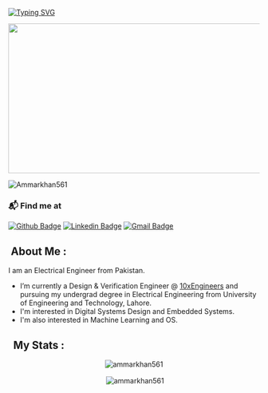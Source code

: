 [![Typing SVG](https://readme-typing-svg.herokuapp.com?duration=6000&center=true&width=1000&lines=Hi+there+%F0%9F%91%8B!+I'm+Ammar+khan)](https://git.io/typing-svg)
<p align="center"><img src="https://media.giphy.com/media/dWesBcTLavkZuG35MI/giphy.gif" width="600" height="300"  /></p>


<p align="left">
  <img src="https://komarev.com/ghpvc/?username=Ammarkhan561&label=Profile%20views&color=0e75b6&style=flat" alt="Ammarkhan561" />
</p>

### 📬 Find me at
[![Github Badge](http://img.shields.io/badge/-Github-black?style=flat-square&logo=github&link=https://github.com/Ammarkhan561/)](https://github.com/Ammarkhan561/) 
[![Linkedin Badge](https://img.shields.io/badge/-LinkedIn-blue?style=flat-square&logo=Linkedin&logoColor=white&link=https://www.linkedin.com/in/hemanthkollipara/)](https://www.linkedin.com/in/ammarkhank561)
[![Gmail Badge](https://img.shields.io/badge/-Gmail-d14836?style=flat-square&logo=Gmail&logoColor=white&link=mailto:defcon.sentinal95@gmail.com)](mailto:ammar.sarwar@10xengineers.ai)

</p>

## &nbsp;About Me :

I am an Electrical Engineer from Pakistan.

- I’m currently a Design & Verification Engineer @ [10xEngineers](http://10xengineers.ai/) and pursuing my undergrad degree in Electrical Engineering from University of Engineering and Technology, Lahore.
- I'm interested in Digital Systems Design and Embedded Systems.
- I'm also interested in Machine Learning and OS.

## &nbsp; My Stats :

<div align="center">

<p><img align="center" src="https://github-readme-streak-stats.herokuapp.com/?user=ammarkhan561&" alt="ammarkhan561" /></p>
<p>&nbsp;<img align="center" src="https://github-readme-stats.vercel.app/api?username=ammarkhan561&show_icons=true&locale=en" alt="ammarkhan561" /></p>
</div>
